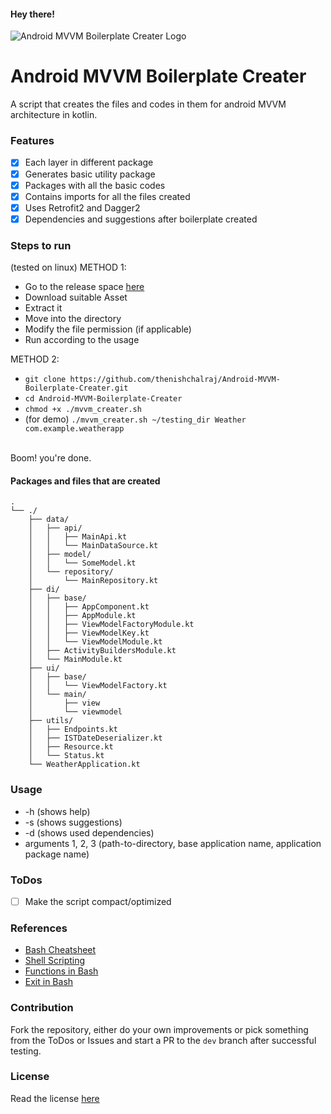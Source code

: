 #### Hey there!

![Android MVVM Boilerplate Creater Logo](https://github.com/thenishchalraj/Android-MVVM-Boilerplate-Creater/blob/main/assets/logo_thumb.png)
# Android MVVM Boilerplate Creater
A script that creates the files and codes in them for android MVVM architecture in kotlin.

### Features
- [x] Each layer in different package
- [x] Generates basic utility package
- [x] Packages with all the basic codes
- [x] Contains imports for all the files created
- [x] Uses Retrofit2 and Dagger2
- [x] Dependencies and suggestions after boilerplate created

### Steps to run
(tested on linux)
METHOD 1:
* Go to the release space [here](https://github.com/thenishchalraj/Android-MVVM-Boilerplate-Creater/releases)
* Download suitable Asset
* Extract it
* Move into the directory
* Modify the file permission (if applicable)
* Run according to the usage

METHOD 2:
* `git clone https://github.com/thenishchalraj/Android-MVVM-Boilerplate-Creater.git`
* `cd Android-MVVM-Boilerplate-Creater`
* `chmod +x ./mvvm_creater.sh`
* (for demo) `./mvvm_creater.sh ~/testing_dir Weather com.example.weatherapp`
</br>
Boom! you're done.

#### Packages and files that are created
```
.
└── ./
    ├── data/
    │   ├── api/
    │   │   ├── MainApi.kt
    │   │   └── MainDataSource.kt
    │   ├── model/
    │   │   └── SomeModel.kt
    │   └── repository/
    │       └── MainRepository.kt
    ├── di/
    │   ├── base/
    │   │   ├── AppComponent.kt
    │   │   ├── AppModule.kt
    │   │   ├── ViewModelFactoryModule.kt
    │   │   ├── ViewModelKey.kt
    │   │   └── ViewModelModule.kt
    │   ├── ActivityBuildersModule.kt
    │   └── MainModule.kt
    ├── ui/
    │   ├── base/
    │   │   └── ViewModelFactory.kt
    │   └── main/
    │       ├── view
    │       └── viewmodel
    ├── utils/
    │   ├── Endpoints.kt
    │   ├── ISTDateDeserializer.kt
    │   ├── Resource.kt
    │   └── Status.kt
    └── WeatherApplication.kt
```

### Usage
* -h (shows help)
* -s (shows suggestions)
* -d (shows used dependencies)
* arguments 1, 2, 3 (path-to-directory, base application name, application package name)

### ToDos
- [ ] Make the script compact/optimized

### References
* [Bash Cheatsheet](https://devhints.io/bash)
* [Shell Scripting](https://tecadmin.net/tutorial/bash-scripting/)
* [Functions in Bash](https://linuxize.com/post/bash-functions/)
* [Exit in Bash](https://askubuntu.com/questions/892604/what-is-the-meaning-of-exit-0-exit-1-and-exit-2-in-a-bash-script)

### Contribution
Fork the repository, either do your own improvements or pick something from the ToDos or Issues and start a PR to the `dev` branch after successful testing.

### License
Read the license [here](https://github.com/thenishchalraj/Android-MVVM-Boilerplate-Creater/blob/main/LICENSE)

